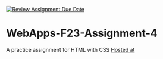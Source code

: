 [![Review Assignment Due Date](https://classroom.github.com/assets/deadline-readme-button-24ddc0f5d75046c5622901739e7c5dd533143b0c8e959d652212380cedb1ea36.svg)](https://classroom.github.com/a/4tKarLeg)
# WebApps-F23-Assignment-4
A practice assignment for HTML with CSS
<a href="https://44-563-webapps-f23.github.io/44563-webapps-f23-assignment4-AiluriSrujana/playpart.html">Hosted at</a>